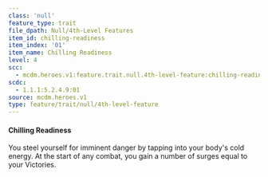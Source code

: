 ```yaml
---
class: 'null'
feature_type: trait
file_dpath: Null/4th-Level Features
item_id: chilling-readiness
item_index: '01'
item_name: Chilling Readiness
level: 4
scc:
  - mcdm.heroes.v1:feature.trait.null.4th-level-feature:chilling-readiness
scdc:
  - 1.1.1:5.2.4.9:01
source: mcdm.heroes.v1
type: feature/trait/null/4th-level-feature
---
```


#### Chilling Readiness

You steel yourself for imminent danger by tapping into your body's cold energy. At the start of any combat, you gain a number of surges equal to your Victories.
